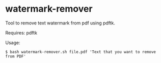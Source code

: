 # watermark-remover
Tool to remove text watermark from pdf using pdftk.

Requires: pdftk

Usage: 
```
$ bash watermark-remover.sh file.pdf 'Text that you want to remove from PDF'
```